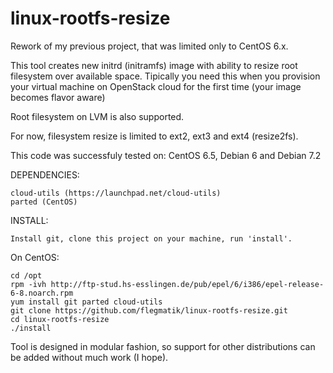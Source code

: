 linux-rootfs-resize
===================

Rework of my previous project, that was limited only to CentOS 6.x.

This tool creates new initrd (initramfs) image with ability to resize root filesystem 
over available space. Tipically you need this when you provision your virtual machine on 
OpenStack cloud for the first time (your image becomes flavor aware)

Root filesystem on LVM is also supported. 

For now, filesystem resize is limited to ext2, ext3 and ext4 (resize2fs).

This code was successfuly tested on: CentOS 6.5, Debian 6 and Debian 7.2

DEPENDENCIES:

    cloud-utils (https://launchpad.net/cloud-utils)
    parted (CentOS)

INSTALL: 

    Install git, clone this project on your machine, run 'install'. 

On CentOS:

    cd /opt
    rpm -ivh http://ftp-stud.hs-esslingen.de/pub/epel/6/i386/epel-release-6-8.noarch.rpm
    yum install git parted cloud-utils
    git clone https://github.com/flegmatik/linux-rootfs-resize.git
    cd linux-rootfs-resize
    ./install

Tool is designed in modular fashion, so support for other distributions can be added without much work (I hope).
